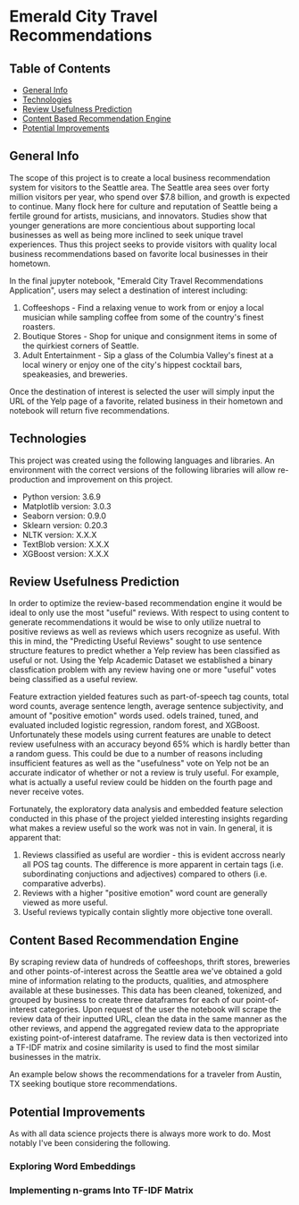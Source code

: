 # Emerald City Travel Recommendations

## Table of Contents
* [General Info](#General-Info)
* [Technologies](#Technologies)
* [Review Usefulness Prediction](#Review-Usefulness-Prediction)
* [Content Based Recommendation Engine](#Content-Based-Recommendation-Engine)
* [Potential Improvements](#Potential-Improvements)

## General Info
The scope of this project is to create a local business recommendation system for visitors to the Seattle area. The Seattle area sees over forty million visitors per year, who spend over $7.8 billion, and growth is expected to continue. Many flock here for culture and reputation of Seattle being a fertile ground for artists, musicians, and innovators. Studies show that younger generations are more concientious about supporting local businesses as well as being more inclined to seek unique travel experiences. Thus this project seeks to provide visitors with quality local business recommendations based on favorite local businesses in their hometown. 

In the final jupyter notebook, "Emerald City Travel Recommendations Application", users may select a destination of interest including:

1. Coffeeshops - Find a relaxing venue to work from or enjoy a local musician while sampling coffee from some of the country's finest roasters.
2. Boutique Stores - Shop for unique and consignment items in some of the quirkiest corners of Seattle.
3. Adult Entertainment - Sip a glass of the Columbia Valley's finest at a local winery or enjoy one of the city's hippest cocktail bars, speakeasies, and breweries. 

Once the destination of interest is selected the user will simply input the URL of the Yelp page of a favorite, related business in their hometown and notebook will return five recommendations. 

## Technologies
This project was created using the following languages and libraries. An environment with the correct versions of the following libraries will allow re-production and improvement on this project. 

* Python version: 3.6.9
* Matplotlib version: 3.0.3
* Seaborn version: 0.9.0
* Sklearn version: 0.20.3
* NLTK version: X.X.X
* TextBlob version: X.X.X
* XGBoost version: X.X.X

## Review Usefulness Prediction
In order to optimize the review-based recommendation engine it would be ideal to only use the most "useful" reviews. With respect to using content to generate recommendations it would be wise to only utilize nuetral to positive reviews as well as reviews which users recognize as useful. With this in mind, the "Predicting Useful Reviews" sought to use sentence structure features to predict whether a Yelp review has been classified as useful or not. Using the Yelp Academic Dataset we established a binary classfication problem with any review having one or more "useful" votes being classified as a useful review. 

Feature extraction yielded features such as part-of-speech tag counts, total word counts, average sentence length, average sentence subjectivity, and amount of "positive emotion" words used. odels trained, tuned, and evaluated included logistic regression, random forest, and XGBoost. Unfortunately these models using current features are unable to detect review usefulness with an accuracy beyond 65% which is hardly better than a random guess. This could be due to a number of reasons including insufficient features as well as the "usefulness" vote on Yelp not be an accurate indicator of whether or not a review is truly useful. For example, what is actually a useful review could be hidden on the fourth page and never receive votes. 

Fortunately, the exploratory data analysis and embedded feature selection conducted in this phase of the project yielded interesting insights regarding what makes a review useful so the work was not in vain. In general, it is apparent that:

1. Reviews classified as useful are wordier - this is evident accross nearly all POS tag counts. The difference is more apparent in certain tags (i.e. subordinating conjuctions and adjectives) compared to others (i.e. comparative adverbs). 
2. Reviews with a higher "positive emotion" word count are generally viewed as more useful. 
3. Useful reviews typically contain slightly more objective tone overall. 


## Content Based Recommendation Engine
By scraping review data of hundreds of coffeeshops, thrift stores, breweries and other points-of-interest across the Seattle area we've obtained a gold mine of information relating to the products, qualities, and atmosphere available at these businesses. This data has been cleaned, tokenized, and grouped by business to create three dataframes for each of our point-of-interest categories. Upon request of the user the notebook will scrape the review data of their inputted URL, clean the data in the same manner as the other reviews, and append the aggregated review data to the appropriate existing point-of-interest dataframe. The review data is then vectorized into a TF-IDF matrix and cosine similarity is used to find the most similar businesses in the matrix. 

An example below shows the recommendations for a traveler from Austin, TX seeking boutique store recommendations. 

## Potential Improvements
As with all data science projects there is always more work to do. Most notably I've been considering the following. 

### Exploring Word Embeddings

### Implementing n-grams Into TF-IDF Matrix
